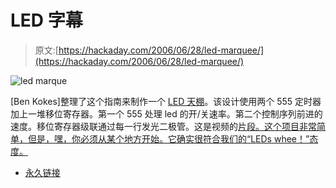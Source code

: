# LED 字幕

> 原文:[https://hackaday.com/2006/06/28/led-marquee/](https://hackaday.com/2006/06/28/led-marquee/)

![led marque](../Images/0ea0d50780b02824e496c50031a6c745.png)

[Ben Kokes]整理了这个指南来制作一个 [LED 天棚](http://www.kokes.net/namesign/name_lights.htm)。该设计使用两个 555 定时器加上一堆移位寄存器。第一个 555 处理 led 的开/关速率。第二个控制序列前进的速度。移位寄存器级联通过每一行发光二极管。这是视频的[片段。这个项目非常简单，但是，嘿，你必须从某个地方开始。它确实很符合我们的“LEDs whee！”态度。](http://www.kokes.net.nyud.net:8080/namesign/MVI_3324.AVI)

*   [永久链接](http://www.kokes.net/namesign/name_lights.htm)